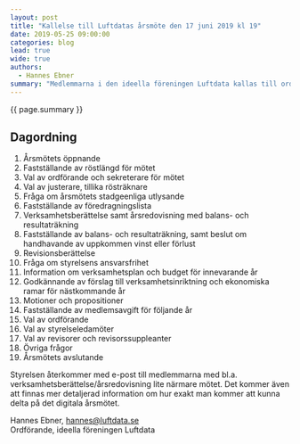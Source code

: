 ```yaml
---
layout: post
title: "Kallelse till Luftdatas årsmöte den 17 juni 2019 kl 19"
date: 2019-05-25 09:00:00
categories: blog
lead: true
wide: true
authors:
  - Hannes Ebner
summary: "Medlemmarna i den ideella föreningen Luftdata kallas till ordinarie årsmöte måndagen den 17 juni 2019 kl 19. Årsmötet kommer att hållas digitalt med VoteIT och videokonferens/livestreaming."
---
```

{{ page.summary }}

## Dagordning

  1. Årsmötets öppnande
  2. Fastställande av röstlängd för mötet
  3. Val av ordförande och sekreterare för mötet
  4. Val av justerare, tillika rösträknare
  5. Fråga om årsmötets stadgeenliga utlysande
  6. Fastställande av föredragningslista
  7. Verksamhetsberättelse samt årsredovisning med balans- och resultaträkning
  8. Fastställande av balans- och resultaträkning, samt beslut om handhavande av uppkommen vinst eller förlust
  9. Revisionsberättelse
  10. Fråga om styrelsens ansvarsfrihet
  11. Information om verksamhetsplan och budget för innevarande år
  12. Godkännande av förslag till verksamhetsinriktning och ekonomiska ramar för nästkommande år
  13. Motioner och propositioner
  14. Fastställande av medlemsavgift för följande år
  15. Val av ordförande
  16. Val av styrelseledamöter
  17. Val av revisorer och revisorssuppleanter
  18. Övriga frågor
  19. Årsmötets avslutande

Styrelsen återkommer med e-post till medlemmarna med bl.a. verksamhetsberättelse/årsredovisning lite närmare mötet. Det kommer även att finnas mer detaljerad information om hur exakt man kommer att kunna delta på det digitala årsmötet.

Hannes Ebner, hannes@luftdata.se<br/>
Ordförande, ideella föreningen Luftdata
